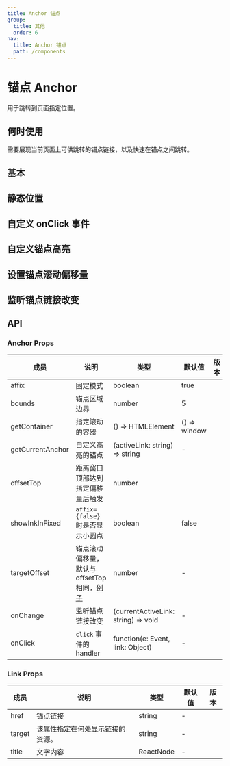 ```yaml
---
title: Anchor 锚点
group:
  title: 其他
  order: 6
nav:
  title: Anchor 锚点
  path: /components
---
```


# 锚点 Anchor

用于跳转到页面指定位置。

## 何时使用

需要展现当前页面上可供跳转的锚点链接，以及快速在锚点之间跳转。

## 基本

<code src="./demos/basic.tsx"></code>

## 静态位置

<code src="./demos/static.tsx"></code>

## 自定义 onClick 事件

<code src="./demos/onClick.tsx"></code>

## 自定义锚点高亮

<code src="./demos/customizeHighlight.tsx"></code>

## 设置锚点滚动偏移量

<code src="./demos/targetOffset.tsx"></code>

## 监听锚点链接改变

<code src="./demos/onChange.tsx"></code>

## API

### Anchor Props

| 成员             | 说明                                                                                | 类型                                | 默认值       | 版本 |
| ---------------- | ----------------------------------------------------------------------------------- | ----------------------------------- | ------------ | ---- |
| affix            | 固定模式                                                                            | boolean                             | true         |      |
| bounds           | 锚点区域边界                                                                        | number                              | 5            |      |
| getContainer     | 指定滚动的容器                                                                      | () => HTMLElement                   | () => window |      |
| getCurrentAnchor | 自定义高亮的锚点                                                                    | (activeLink: string) => string      | -            |      |
| offsetTop        | 距离窗口顶部达到指定偏移量后触发                                                    | number                              |              |      |
| showInkInFixed   | `affix={false}` 时是否显示小圆点                                                    | boolean                             | false        |      |
| targetOffset     | 锚点滚动偏移量，默认与 offsetTop 相同，[例子](#components-anchor-demo-targetOffset) | number                              | -            |      |
| onChange         | 监听锚点链接改变                                                                    | (currentActiveLink: string) => void | -            |      |
| onClick          | `click` 事件的 handler                                                              | function(e: Event, link: Object)    | -            |      |

### Link Props

| 成员   | 说明                             | 类型      | 默认值 | 版本 |
| ------ | -------------------------------- | --------- | ------ | ---- |
| href   | 锚点链接                         | string    | -      |      |
| target | 该属性指定在何处显示链接的资源。 | string    | -      |      |
| title  | 文字内容                         | ReactNode | -      |      |
